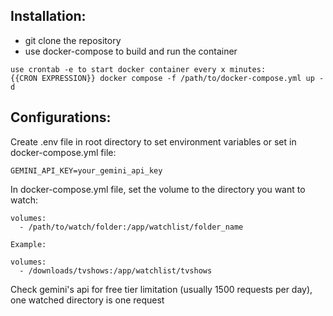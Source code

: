 ## Installation:
- git clone the repository
- use docker-compose to build and run the container

```
use crontab -e to start docker container every x minutes:
{{CRON EXPRESSION}} docker compose -f /path/to/docker-compose.yml up -d
```

## Configurations:

Create .env file in root directory to set environment variables or set in docker-compose.yml file:

```
GEMINI_API_KEY=your_gemini_api_key
```

In docker-compose.yml file, set the volume to the directory you want to watch:

```
volumes:
  - /path/to/watch/folder:/app/watchlist/folder_name

Example:

volumes:
  - /downloads/tvshows:/app/watchlist/tvshows
```

Check gemini's api for free tier limitation (usually 1500 requests per day), one watched directory is one request
